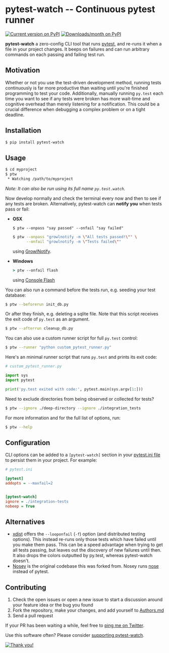 pytest-watch -- Continuous pytest runner
========================================

[![Current version on PyPI](http://img.shields.io/pypi/v/pytest-watch.svg)][pypi]
[![Downloads/month on PyPI](http://img.shields.io/pypi/dm/pytest-watch.svg)][pypi]

**pytest-watch** a zero-config CLI tool that runs [pytest][], and re-runs it
when a file in your project changes. It beeps on failures and can run arbitrary
commands on each passing and failing test run.


Motivation
----------

Whether or not you use the test-driven development method, running tests
continuously is far more productive than waiting until you're finished
programming to test your code. Additionally, manually running `py.test` each
time you want to see if any tests were broken has more wait-time and cognitive
overhead than merely listening for a notification. This could be a crucial
difference when debugging a complex problem or on a tight deadline.


Installation
------------

```bash
$ pip install pytest-watch
```


Usage
-----

```bash
$ cd myproject
$ ptw
 * Watching /path/to/myproject
```

*Note: It can also be run using its full name `py.test.watch`.*

Now develop normally and check the terminal every now and then to see if any
tests are broken. Alternatively, pytest-watch can **notify you** when tests
pass or fail:

- **OSX**

  `$ ptw --onpass "say passed" --onfail "say failed"`

  ```bash
  $ ptw --onpass "growlnotify -m \"All tests passed!\"" \
        --onfail "growlnotify -m \"Tests failed\""
  ```

  using [GrowlNotify][].

- **Windows**

  ```bat
  > ptw --onfail flash
  ```

  using [Console Flash][]

You can also run a command before the tests run, e.g. seeding your test database:

```bash
$ ptw --beforerun init_db.py
```

Or after they finish, e.g. deleting a sqlite file. Note that this script receives
the exit code of `py.test` as an argument.

```bash
$ ptw --afterrun cleanup_db.py
```

You can also use a custom runner script for full `py.test` control:

```bash
$ ptw --runner "python custom_pytest_runner.py"
```

Here's an minimal runner script that runs `py.test` and prints its exit code:

```py
# custom_pytest_runner.py

import sys
import pytest

print('py.test exited with code:', pytest.main(sys.argv[1:]))
```

Need to exclude directories from being observed or collected for tests?

```bash
$ ptw --ignore ./deep-directory --ignore ./integration_tests
```

For more information and for the full list of options, run:

```bash
$ ptw --help
```


Configuration
-------------

CLI options can be added to a `[pytest-watch]` section in your
[pytest.ini file][pytest.ini] to persist them in your project. For example:

```ini
# pytest.ini

[pytest]
addopts = --maxfail=2


[pytest-watch]
ignore = ./integration-tests
nobeep = True
```


Alternatives
------------

- [xdist][] offers the `--looponfail` (`-f`) option (and distributed testing
  options). This instead re-runs only those tests which have failed until you
  make them pass. This can be a speed advantage when trying to get all tests
  passing, but leaves out the discovery of new failures until then. It also
  drops the colors outputted by py.test, whereas pytest-watch doesn't.
- [Nosey][] is the original codebase this was forked from. Nosey runs [nose][]
  instead of pytest.


Contributing
------------

1. Check the open issues or open a new issue to start a discussion around
   your feature idea or the bug you found
2. Fork the repository, make your changes, and add yourself to [Authors.md][]
3. Send a pull request

If your PR has been waiting a while, feel free to [ping me on Twitter][twitter].

Use this software often? Please consider [supporting pytest-watch][support].

<a href="https://gratipay.com/pytest-watch/" title="Thank you!" target="_blank">
  <img src="https://img.shields.io/gratipay/pytest-watch.svg" align="center" alt="Thank you!">
</a>


[pypi]: http://pypi.python.org/pypi/pytest-watch/
[pytest]: http://pytest.org/
[watchdog]: http://packages.python.org/watchdog
[growlnotify]: http://growl.info/downloads#generaldownloads
[console flash]: http://github.com/joeyespo/console-flash
[pytest.ini]: https://pytest.org/latest/customize.html
[xdist]: http://pypi.python.org/pypi/pytest-xdist
[nosey]: http://github.com/joeyespo/nosey
[nose]: http://nose.readthedocs.org/en/latest/
[authors.md]: ./AUTHORS.md
[twitter]: https://twitter.com/joeyespo
[support]: https://gratipay.com/pytest-watch/
